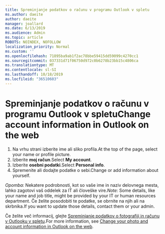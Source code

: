```yaml
---
title: Spreminjanje podatkov o računu v programu Outlook v spletu
ms.author: daeite
author: daeite
manager: joallard
ms.date: 6/13/2019
ms.audience: Admin
ms.topic: article
ROBOTS: NOINDEX, NOFOLLOW
localization_priority: Normal
ms.custom: ''
ms.openlocfilehash: 71895ba9ab1f2ac78bbe59415dd59099c4270cc1
ms.sourcegitcommit: 037331d71f06750d972c0b6278b23bb15c4806ca
ms.translationtype: MT
ms.contentlocale: sl-SI
ms.lasthandoff: 10/18/2019
ms.locfileid: "36510603"
---
```

# <a name="change-account-information-in-outlook-on-the-web"></a><span data-ttu-id="eb371-102">Spreminjanje podatkov o računu v programu Outlook v spletu</span><span class="sxs-lookup"><span data-stu-id="eb371-102">Change account information in Outlook on the web</span></span>

1. <span data-ttu-id="eb371-103">Na vrhu strani izberite ime ali sliko profila.</span><span class="sxs-lookup"><span data-stu-id="eb371-103">At the top of the page, select your name or profile picture.</span></span>
1. <span data-ttu-id="eb371-104">Izberite **moj račun**.</span><span class="sxs-lookup"><span data-stu-id="eb371-104">Select **My account**.</span></span>
1. <span data-ttu-id="eb371-105">Izberite **osebni podatki**.</span><span class="sxs-lookup"><span data-stu-id="eb371-105">Select **Personal info**.</span></span>
1. <span data-ttu-id="eb371-106">Spremenite ali dodajte podatke o sebi.</span><span class="sxs-lookup"><span data-stu-id="eb371-106">Change or add information about yourself.</span></span>

<span data-ttu-id="eb371-107">*Opomba:* Nekatere podrobnosti, kot so vaše ime in naziv delovnega mesta, lahko zagotovi vaš oddelek za IT ali človeške vire.</span><span class="sxs-lookup"><span data-stu-id="eb371-107">*Note:* Some details, like your name and job title, might be provided by your IT or human resources department.</span></span> <span data-ttu-id="eb371-108">Če želite posodobiti te podatke, se obrnite na njih ali na skrbnika.</span><span class="sxs-lookup"><span data-stu-id="eb371-108">If you want to update those details, contact them or your admin.</span></span>

<span data-ttu-id="eb371-109">Če želite več informacij, glejte [Spreminjanje podatkov o fotografiji in računu v Outlooku v spletu](https://support.office.com/article/b2dbb289-851d-4bed-93c3-3e136f5659ec).</span><span class="sxs-lookup"><span data-stu-id="eb371-109">For more information, see [Change your photo and account information in Outlook on the web](https://support.office.com/article/b2dbb289-851d-4bed-93c3-3e136f5659ec).</span></span>
